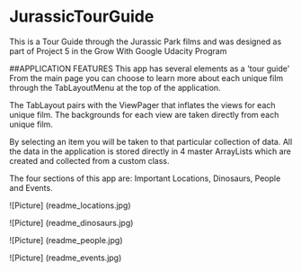 # JurassicTourGuide
This is a Tour Guide through the Jurassic Park films and was designed as part of Project 5 in the Grow With Google Udacity Program


##APPLICATION FEATURES
This app has several elements as a 'tour guide' From the main page you can choose to learn more about each unique film through the TabLayoutMenu at the top of the application.

The TabLayout pairs with the ViewPager that inflates the views for each unique film. The backgrounds for each view are taken directly from each unique film.

By selecting an item you will be taken to that particular collection of data. All the data in the application is stored directly in 4 master ArrayLists which are created and collected from a custom class.

The four sections of this app are: Important Locations, Dinosaurs, People and Events.


![Picture] (readme_locations.jpg)


![Picture] (readme_dinosaurs.jpg)


![Picture] (readme_people.jpg)


![Picture] (readme_events.jpg)

